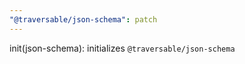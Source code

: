 ```yaml
---
"@traversable/json-schema": patch
---
```


init(json-schema): initializes `@traversable/json-schema`
